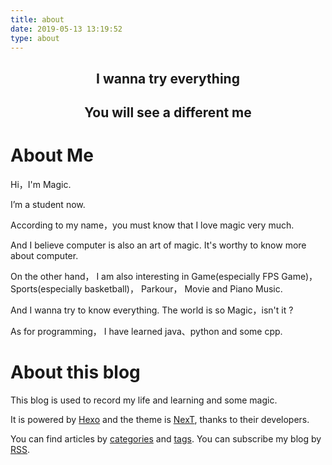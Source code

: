 ```yaml
---
title: about
date: 2019-05-13 13:19:52
type: about
---
```










## <center>I wanna try everything</center>

## <center>You will see a different me</center>





# About Me



Hi，I'm Magic.

I’m a student now.

According to my name，you must know that I love magic very much.

And I believe computer is also an art of magic. It's worthy to know more about computer.

On the other hand， I am also interesting in Game(especially FPS Game)，Sports(especially basketball)， Parkour， Movie  and Piano Music. 

And I wanna try to know everything. The world is so Magic，isn't it ?

As for programming， I have learned java、python and some cpp.



# About this blog



This blog is used to record my life and learning and some magic.

It is powered by [Hexo](https://hexo.io/zh-cn/) and the theme is [NexT](https://github.com/iissnan/hexo-theme-next/), thanks to their developers.



You can find articles by [categories](../categories/) and [tags](../tags/).
You can subscribe my blog by [RSS](../atom.xml).